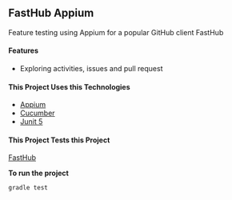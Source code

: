 FastHub Appium
---------------------------------------

Feature testing using Appium for a popular GitHub client FastHub

#### Features

* Exploring activities, issues and pull request

#### This Project Uses this Technologies

* [Appium](http://appium.io/)
* [Cucumber](https://cucumber.io/)
* [Junit 5](https://junit.org/junit5/)


#### This Project Tests this Project

[FastHub](https://github.com/k0shk0sh/FastHub)

**To run the project**

```bash
gradle test
```

